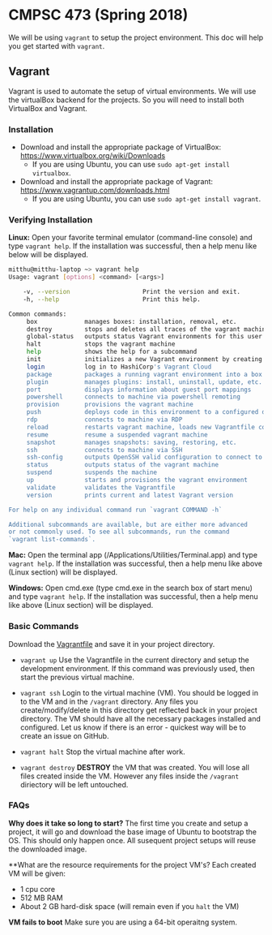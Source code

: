 # CMPSC 473 (Spring 2018)
We will be using `vagrant` to setup the project environment. This doc will help you get started with `vagrant`. 

## Vagrant
Vagrant is used to automate the setup of virtual environments. We will use the virtualBox backend for the projects. So you will need to install both VirtualBox and Vagrant.

### Installation

* Download and install the appropriate package of VirtualBox: https://www.virtualbox.org/wiki/Downloads
  * If you are using Ubuntu, you can use `sudo apt-get install virtualbox`.
* Download and install the appropriate package of Vagrant: https://www.vagrantup.com/downloads.html
  * If you are using Ubuntu, you can use `sudo apt-get install vagrant`.

### Verifying Installation

**Linux:** Open your favorite terminal emulator (command-line console) and type `vagrant help`. If the installation was successful, then a help menu like below will be displayed.
```bash
mitthu@mitthu-laptop ~> vagrant help
Usage: vagrant [options] <command> [<args>]

    -v, --version                    Print the version and exit.
    -h, --help                       Print this help.

Common commands:
     box             manages boxes: installation, removal, etc.
     destroy         stops and deletes all traces of the vagrant machine
     global-status   outputs status Vagrant environments for this user
     halt            stops the vagrant machine
     help            shows the help for a subcommand
     init            initializes a new Vagrant environment by creating a Vagrantfile
     login           log in to HashiCorp's Vagrant Cloud
     package         packages a running vagrant environment into a box
     plugin          manages plugins: install, uninstall, update, etc.
     port            displays information about guest port mappings
     powershell      connects to machine via powershell remoting
     provision       provisions the vagrant machine
     push            deploys code in this environment to a configured destination
     rdp             connects to machine via RDP
     reload          restarts vagrant machine, loads new Vagrantfile configuration
     resume          resume a suspended vagrant machine
     snapshot        manages snapshots: saving, restoring, etc.
     ssh             connects to machine via SSH
     ssh-config      outputs OpenSSH valid configuration to connect to the machine
     status          outputs status of the vagrant machine
     suspend         suspends the machine
     up              starts and provisions the vagrant environment
     validate        validates the Vagrantfile
     version         prints current and latest Vagrant version

For help on any individual command run `vagrant COMMAND -h`

Additional subcommands are available, but are either more advanced
or not commonly used. To see all subcommands, run the command
`vagrant list-commands`.
```

**Mac:** Open the terminal app (/Applications/Utilities/Terminal.app) and type `vagrant help`. If the installation was successful, then a help menu like above (Linux section) will be displayed.

**Windows:** Open cmd.exe (type cmd.exe in the search box of start menu) and type `vagrant help`. If the installation was successful, then a help menu like above (Linux section) will be displayed.

### Basic Commands
Download the [Vagrantfile](https://raw.githubusercontent.com/mitthu/cmpsc473_spring18/master/base/Vagrantfile) and save it in your project directory.

* `vagrant up` Use the Vagrantfile in the current directory and setup the development environment. If this command was previously used, then start the previous virtual machine.

* `vagrant ssh` Login to the virtual machine (VM). You should be logged in to the VM and in the `/vagrant` directory. Any files you create/modify/delete in this directory get reflected back in your project directory. The VM should have all the necessary packages installed and configured. Let us know if there is an error - quickest way will be to create an issue on GitHub. 

* `vagrant halt` Stop the virtual machine after work.

* `vagrant destroy` **DESTROY** the VM that was created. You will lose all files created inside the VM. However any files inside the `/vagrant` diriectory will be left untouched.

### FAQs
**Why does it take so long to start?**
The first time you create and setup a project, it will go and download the base image of Ubuntu to bootstrap the OS. This should only happen once. All susequent project setups will reuse the downloaded image.

**What are the resource requirements for the project VM's?
Each created VM will be given:
- 1 cpu core
- 512 MB RAM
- About 2 GB hard-disk space (will remain even if you `halt` the VM)

**VM fails to boot**
Make sure you are using a 64-bit operaitng system.

